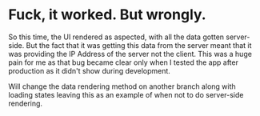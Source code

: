 # Fuck, it worked. But wrongly.

So this time, the UI rendered as aspected, with all the data gotten server-side. But the fact that it was getting this data from the server meant that it was providing the IP Address of the server not the client. This was a huge pain for me as that bug became clear only when I tested the app after production as it didn't show during development.

Will change the data rendering method on another branch along with loading states leaving this as an example of when not to do server-side rendering.
